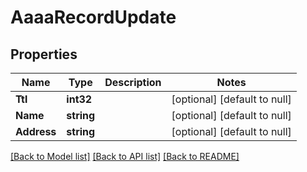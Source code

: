# AaaaRecordUpdate

## Properties
Name | Type | Description | Notes
------------ | ------------- | ------------- | -------------
**Ttl** | **int32** |  | [optional] [default to null]
**Name** | **string** |  | [optional] [default to null]
**Address** | **string** |  | [optional] [default to null]

[[Back to Model list]](../README.md#documentation-for-models) [[Back to API list]](../README.md#documentation-for-api-endpoints) [[Back to README]](../README.md)


